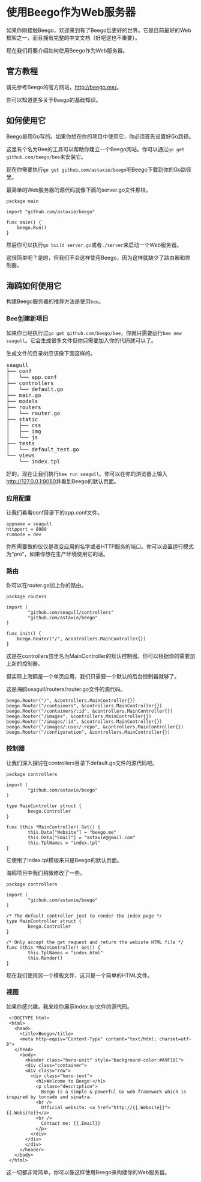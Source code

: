 
# 使用Beego作为Web服务器

如果你刚接触Beego，欢迎来到有了Beego后更好的世界。它是目前最好的Web框架之一，而且拥有完整的中文文档（好吧这也不重要）。

现在我们将要介绍如何使用Beego作为Web服务器。

## 官方教程

请先参考Beego的官方网站，<http://beego.me/>。

你可以知道更多关于Beego的基础知识。

## 如何使用它

Beego是用Go写的。如果你想在你的项目中使用它，你必须首先设置好Go路径。

这里有个名为Bee的工具可以帮助你建立一个Beego网站。你可以通过`go get github.com/beego/bee`来安装它。

现在你需要执行`go get github.com/astaxie/beego`吧Beego下载到你的Go路径里。

最简单的Web服务器的源代码就像下面的server.go文件那样。

```
package main

import "github.com/astaxie/beego"

func main() {
    beego.Run()
}
```

然后你可以执行`go build server.go`或者`./server`来启动一个Web服务器。

这很简单吧？是的，但我们不会这样使用Beego，因为这样就缺少了路由器和控制器。

## 海鸥如何使用它

构建Beego服务器的推荐方法是使用`bee`。

### Bee创建新项目

如果你已经执行过`go get github.com/beego/bee`，你就只需要运行`bee new seagull`。它会生成很多文件但你只需要加入你的代码就可以了。

生成文件的目录树应该像下面这样的。

<pre>
seagull
├── conf
│   └── app.conf
├── controllers
│   └── default.go
├── main.go
├── models
├── routers
│   └── router.go
├── static
│   ├── css
│   ├── img
│   └── js
├── tests
│   └── default_test.go
└── views
    └── index.tpl
</pre>

好的，现在让我们执行`bee run seagull`。你可以在你的浏览器上输入<http://127.0.0.1:8080>并看到Beego的默认页面。

### 应用配置

让我们看看conf目录下的app.conf文件。

```
appname = seagull
httpport = 8080
runmode = dev
```

你所需要做的仅仅是改变应用的名字或者HTTP服务的端口。你可以设置运行模式为“pro”，如果你想在生产环境使用它的话。

### 路由

你可以在router.go加上你的路由。

```
package routers

import (
        "github.com/seagull/controllers"
        "github.com/astaxie/beego"
)

func init() {
    beego.Router("/", &controllers.MainController{})
}
```

这是在controllers包里名为MainController的默认控制器。你可以根据你的需要加上新的控制器。

但实际上海鸥是一个单页应用，我们只需要一个默认的后台控制器就够了。

这是海鸥seagull/routers/router.go文件的源代码。

```
beego.Router("/", &controllers.MainController{})
beego.Router("/containers", &controllers.MainController{})
beego.Router("/containers/:id", &controllers.MainController{})
beego.Router("/images", &controllers.MainController{})
beego.Router("/images/:id", &controllers.MainController{})
beego.Router("/images/:user/:repo", &controllers.MainController{})
beego.Router("/configuration", &controllers.MainController{})
```

### 控制器

让我们深入探讨在controllers目录下default.go文件的源代码吧。

```
package controllers

import (
        "github.com/astaxie/beego"
)

type MainController struct {
        beego.Controller
}

func (this *MainController) Get() {
        this.Data["Website"] = "beego.me"
        this.Data["Email"] = "astaxie@gmail.com"
        this.TplNames = "index.tpl"
}
```

它使用了index.tpl模板来只是Beego的默认页面。

海鸥项目中我们稍微修改了一些。

```
package controllers

import (
        "github.com/astaxie/beego"
)

/* The default controller just to render the index page */
type MainController struct {
        beego.Controller
}

/* Only accept the get request and return the webiste HTML file */
func (this *MainController) Get() {
        this.TplNames = "index.html"
        this.Render()
}
```

现在我们使用另一个模板文件，这只是一个简单的HTML文件。

### 视图

如果你感兴趣，我来给你展示index.tpl文件的源代码。

```
 <!DOCTYPE html>
 <html>
   <head>
     <title>Beego</title>
     <meta http-equiv="Content-Type" content="text/html; charset=utf-8">
   </head>
     <body>
       <header class="hero-unit" style="background-color:#A9F16C">
       <div class="container">
       <div class="row">
         <div class="hero-text">
           <h1>Welcome to Beego!</h1>
           <p class="description">
             Beego is a simple & powerful Go web framework which is inspired by tornado and sinatra.
           <br />
             Official website: <a href="http://{{.Website}}">{{.Website}}</a>
           <br />
             Contact me: {{.Email}}
           </p>
         </div>
       </div>
       </div>
     </header>
   </body>
 </html>
```

这一切都非常简单，你可以像这样使用Beego来构建你的Web服务器。

